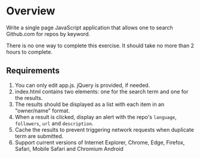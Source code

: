 # Overview #

Write a single page JavaScript application that allows one to search Github.com for repos by keyword.

There is no one way to complete this exercise. It should take no more than 2 hours to complete.

## Requirements ##

1. You can only edit app.js. jQuery is provided, if needed.
2. index.html contains two elements: one for the search term and one for the results.
3. The results should be displayed as a list with each item in an "owner/name" format.
4. When a result is clicked, display an alert with the repo's `language`, `followers`, `url` and `description`.
5. Cache the results to prevent triggering network requests when duplicate term are submitted.  
6. Support current versions of Internet Explorer, Chrome, Edge, Firefox,	Safari, Mobile Safari and Chromium Android